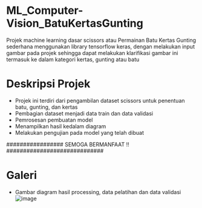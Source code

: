 # ML_Computer-Vision_BatuKertasGunting
Projek machine learning dasar scissors atau Permainan Batu Kertas Gunting sederhana menggunakan library tensorflow keras, dengan melakukan input gambar pada projek sehingga dapat melakukan klarifikasi gambar ini termasuk ke dalam kategori kertas, gunting atau batu

# Deskripsi Projek 
 - Projek ini terdiri dari pengambilan dataset scissors untuk penentuan batu, gunting, dan kertas
 - Pembagian dataset menjadi data train dan data validasi
 - Pemrosesan pembuatan model
 - Menampilkan hasil kedalam diagram
 - Melakukan pengujian pada model yang telah dibuat

  ################# SEMOGA BERMANFAAT !! #############################

# Galeri
 - Gambar diagram hasil processing, data pelatihan dan data validasi 
![image](https://github.com/SholehUyee/ML_Computer-Vision_BatuKertasGunting/assets/120776794/28cf6dcc-40c1-4da7-88e3-fb992a60b9f9)
